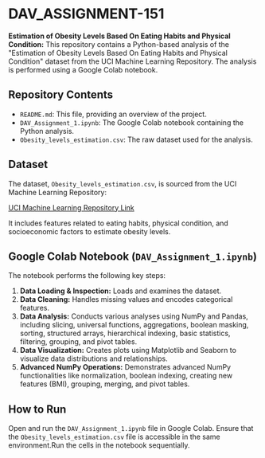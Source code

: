 # DAV_ASSIGNMENT-151
**Estimation of Obesity Levels Based On Eating Habits and Physical Condition:**
This repository contains a Python-based analysis of the "Estimation of Obesity Levels Based On Eating Habits and Physical Condition" dataset from the UCI Machine Learning Repository. The analysis is performed using a Google Colab notebook.

## Repository Contents

* `README.md`: This file, providing an overview of the project.
* `DAV_Assignment_1.ipynb`: The Google Colab notebook containing the Python analysis.
* `Obesity_levels_estimation.csv`: The raw dataset used for the analysis.


## Dataset

The dataset, `Obesity_levels_estimation.csv`, is sourced from the UCI Machine Learning Repository:

[UCI Machine Learning Repository Link](https://archive.ics.uci.edu/dataset/544/estimation+of+obesity+levels+based+on+eating+habits+and+physical+condition)

It includes features related to eating habits, physical condition, and socioeconomic factors to estimate obesity levels.

## Google Colab Notebook (`DAV_Assignment_1.ipynb`)

The notebook performs the following key steps:

1.  **Data Loading & Inspection:** Loads and examines the dataset.
2.  **Data Cleaning:** Handles missing values and encodes categorical features.
3.  **Data Analysis:** Conducts various analyses using NumPy and Pandas, including slicing, universal functions, aggregations, boolean masking, sorting, structured arrays, hierarchical indexing, basic statistics, filtering, grouping, and pivot tables.
4.  **Data Visualization:** Creates plots using Matplotlib and Seaborn to visualize data distributions and relationships.
5.  **Advanced NumPy Operations:** Demonstrates advanced NumPy functionalities like normalization, boolean indexing, creating new features (BMI), grouping, merging, and pivot tables.

## How to Run

Open and run the `DAV_Assignment_1.ipynb` file in Google Colab. Ensure that the `Obesity_levels_estimation.csv` file is accessible in the same environment.Run the cells in the notebook sequentially.
